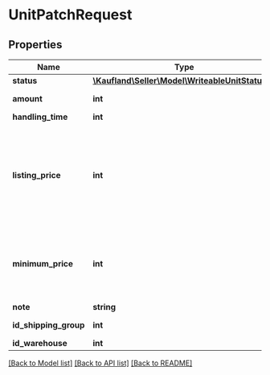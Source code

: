 # UnitPatchRequest

## Properties
Name | Type | Description | Notes
------------ | ------------- | ------------- | -------------
**status** | [**\Kaufland\Seller\Model\WriteableUnitStatuses**](WriteableUnitStatuses.md) |  | [optional] 
**amount** | **int** | Amount of available Units | [optional] 
**handling_time** | **int** | handling time | [optional] 
**listing_price** | **int** | Listing price, in integral cents of the storefront&#x27;s currency (CZK for cz, EUR for de, sk). Minimum 1 cent, maximum differs by storefront (1 million EUR or 25 million CZK). | [optional] 
**minimum_price** | **int** | Minimum price, in integral cents of the storefront&#x27;s currency. Only relevant for sellers subscribed to Tiefstpreisautomatik | [optional] 
**note** | **string** | A note for this unit | [optional] 
**id_shipping_group** | **int** | ID of the shipping group | [optional] 
**id_warehouse** | **int** | ID of warehouse | [optional] 

[[Back to Model list]](../../README.md#documentation-for-models) [[Back to API list]](../../README.md#documentation-for-api-endpoints) [[Back to README]](../../README.md)

